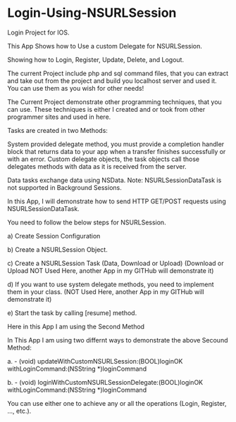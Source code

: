 Login-Using-NSURLSession
========================

Login Project for IOS.

This App Shows how to Use a custom Delegate for NSURLSession.

Showing how to Login, Register, Update, Delete, and Logout.

The current Project include php and sql command files, that you can extract and take out from the project and build you localhost server and used it. You can use them as you wish for other needs!

The Current Project demonstrate other programming techniques, that you can use. These techniques is either I created and or took from other programmer sites and used in here.

Tasks are created in two Methods:

System provided delegate method, you must provide a completion handler block that returns data to your app when a transfer finishes successfully or with an error.
Custom delegate objects, the task objects call those delegates methods with data as it is received from the server.

Data tasks exchange data using NSData. Note: NSURLSessionDataTask is not supported in Background Sessions.

In this App, I will demonstrate how to send HTTP GET/POST requests using NSURLSessionDataTask.

You need to follow the below steps for NSURLSession.

a) Create Session Configuration

b) Create a NSURLSession Object.

c) Create a NSURLSession Task (Data, Download or Upload) (Download or Upload NOT Used Here, another App in my GITHub will demonstrate it)

d) If you want to use system delegate methods, you need to implement them in your class. (NOT Used Here, another App in my GITHub will demonstrate it)

e) Start the task by calling [resume] method.

Here in this App I am using the Second Method

In This App I am using two differnt ways to demonstrate the above Secound Method:

a. - (void) updateWithCustomNSURLSession:(BOOL)loginOK withLoginCommand:(NSString *)loginCommand

b. - (void) loginWithCustomNSURLSessionDelegate:(BOOL)loginOK withLoginCommand:(NSString *)loginCommand

You can use either one to achieve any or all the operations (Login, Register, ..., etc.).
